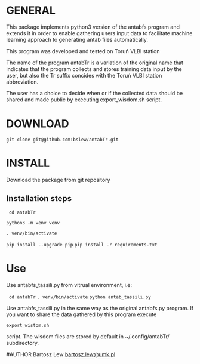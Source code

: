 # GENERAL

This package implements python3 version of the antabfs program and extends it 
in order to enable gathering users input data to facilitate machine learning 
approach to generating antab files automatically.

This program was developed and tested on Toruń VLBI station

The name of the program antabTr is a variation of the original name that indicates
that the program collects and stores training data input by the user, but also 
the Tr suffix concides with the Toruń VLBI station abbreviation.

The user has a choice to decide when or if the collected data should be shared and 
made public by executing export_wisdom.sh script.



# DOWNLOAD

`git clone git@github.com:bslew/antabTr.git`

# INSTALL

Download the package from git repository

## Installation steps

` cd antabTr`

`python3 -m venv venv`

`. venv/bin/activate`

`pip install --upgrade pip`
`pip install -r requirements.txt`



# Use

Use antabfs_tassili.py from vitrual environment, i.e:

` cd antabTr`
`. venv/bin/activate`
`python antab_tassili.py`

Use antabfs_tassili.py in the same way as the original antabfs.py program. 
If you want to share the data gathered by this program execute 

`export_wistom.sh`

script. The wisdom files are stored by default in ~/.config/antabTr/ subdirectory.


#AUTHOR
Bartosz Lew [<bartosz.lew@umk.pl>](bartosz.lew@umk.pl)

